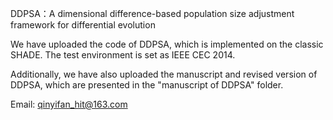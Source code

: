 DDPSA：A dimensional difference-based population size adjustment framework for differential evolution

We have uploaded the code of DDPSA, which is implemented on the classic SHADE. The test environment is set as IEEE CEC 2014.

Additionally, we have also uploaded the manuscript and revised version of DDPSA, which are presented in the "manuscript of DDPSA" folder.

Email: qinyifan_hit@163.com
